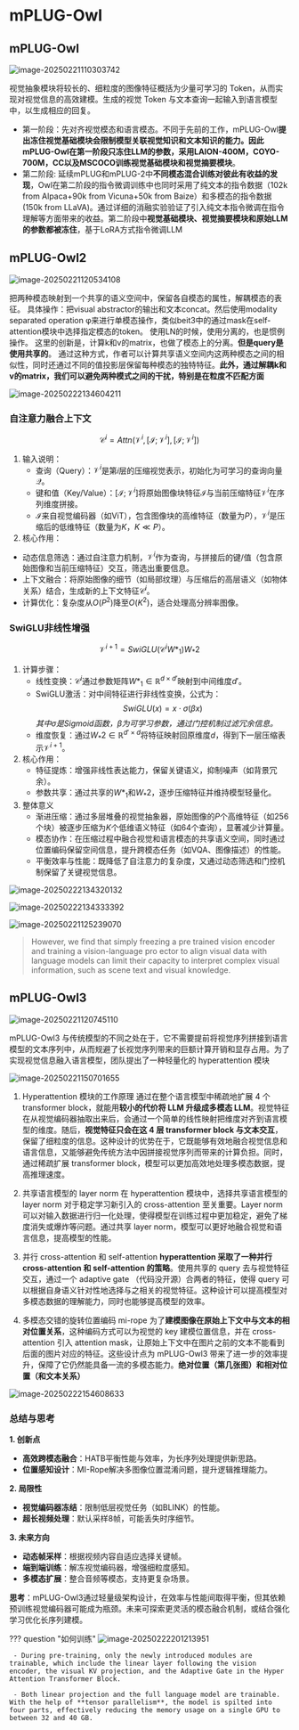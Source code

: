 # mPLUG-Owl

## mPLUG-Owl

![image-20250221110303742](https://blog-pic-thorin.oss-cn-hangzhou.aliyuncs.com/image-20250221110303742.png)

视觉抽象模块将较长的、细粒度的图像特征概括为少量可学习的 Token，从而实现对视觉信息的高效建模。生成的视觉 Token 与文本查询一起输入到语言模型中，以生成相应的回复。

- 第一阶段：先对齐视觉模态和语言模态。不同于先前的工作，mPLUG-Owl**提出冻住视觉基础模块会限制模型关联视觉知识和文本知识的能力。**因此mPLUG-Owl在第一阶段只冻住LLM的参数，采用LAION-400M，COYO-700M，CC以及MSCOCO**训练视觉基础模块和视觉摘要模块**。
- 第二阶段: 延续mPLUG和mPLUG-2中**不同模态混合训练对彼此有收益的发现**，Owl在第二阶段的指令微调训练中也同时采用了纯文本的指令数据（102k from Alpaca+90k from Vicuna+50k from Baize）和多模态的指令数据(150k from LLaVA)。通过详细的消融实验验证了引入纯文本指令微调在指令理解等方面带来的收益。第二阶段中**视觉基础模块、视觉摘要模块和原始LLM的参数都被冻住**，基于LoRA方式指令微调LLM

## mPLUG-Owl2

![image-20250221120534108](https://blog-pic-thorin.oss-cn-hangzhou.aliyuncs.com/image-20250221120534108.png)

把两种模态映射到一个共享的语义空间中，保留各自模态的属性，解耦模态的表征。 具体操作：把visual abstractor的输出和文本concat。然后使用modality separated operation φ来进行单模态操作，类似beit3中的通过mask在self-attention模块中选择指定模态的token。 使用LN的时候，使用分离的，也是惯例操作。 这里的创新是，计算k和v的matrix，也做了模态上的分离。**但是query是使用共享的**。 通过这种方式，作者可以计算共享语义空间内这两种模态之间的相似性，同时还通过不同的值投影层保留每种模态的独特特征。**此外，通过解耦k和v的matrix，我们可以避免两种模式之间的干扰，特别是在粒度不匹配方面**



![image-20250222134604211](https://blog-pic-thorin.oss-cn-hangzhou.aliyuncs.com/image-20250222134604211.png)

### 自注意力融合上下文

 $$\mathcal{C}^{i}=Attn\left(\mathcal{V}^{i},\left[\mathcal{I};\mathcal{V}^{i}\right],\left[\mathcal{I};\mathcal{V}^{i}\right]\right)$$ 

1. 输入说明：   
   - 查询（Query）：$\mathcal{V}^i$是第$i$层的压缩视觉表示，初始化为可学习的查询向量$\mathcal{Q}$。   
   - 键和值（Key/Value）：$\left[\mathcal{I};\mathcal{V}^i\right]$将原始图像块特征$\mathcal{I}$与当前压缩特征$\mathcal{V}^i$在序列维度拼接。   
   - $\mathcal{I}$来自视觉编码器（如ViT），包含图像块的高维特征（数量为$P$），$\mathcal{V}^i$是压缩后的低维特征（数量为$K$，$K \ll P$）。 
2.  核心作用：   
   - 动态信息筛选：通过自注意力机制，$\mathcal{V}^i$作为查询，与拼接后的键/值（包含原始图像和当前压缩特征）交互，筛选出重要信息。   
   - 上下文融合：将原始图像的细节（如局部纹理）与压缩后的高层语义（如物体关系）结合，生成新的上下文特征$\mathcal{C}^i$。   
   - 计算优化：复杂度从$O(P^2)$降至$O(K^2)$，适合处理高分辨率图像。

### SwiGLU非线性增强

$$\mathcal{V}^{i+1}=SwiGLU\left(\mathcal{C}^{i}W*_{1}\right)W_*{2}$$ 

1. 计算步骤：  
   - 线性变换：$\mathcal{C}^i$通过参数矩阵$W*_1 \in \mathbb{R}^{d \times d'}$映射到中间维度$d'$。 
   - SwiGLU激活：对中间特征进行非线性变换，公式为：$$SwiGLU(x) = x \cdot \sigma(\beta x)$$  *其中$\sigma$是Sigmoid函数，$\beta$为可学习参数，通过门控机制过滤冗余信息。*   
   - 维度恢复：通过$W_*2 \in \mathbb{R}^{d' \times d}$将特征映射回原维度$d$，得到下一层压缩表示$\mathcal{V}^{i+1}$。 
2. 核心作用：   
   - 特征提炼：增强非线性表达能力，保留关键语义，抑制噪声（如背景冗余）。   
   - 参数共享：通过共享的$W*_1$和$W_*2$，逐步压缩特征并维持模型轻量化。 
3. 整体意义 
   - 渐进压缩：通过多层堆叠的视觉抽象器，原始图像的$P$个高维特征（如$256$个块）被逐步压缩为$K$个低维语义特征（如$64$个查询），显著减少计算量。 
   - 模态协作：在压缩过程中融合视觉和语言模态的共享语义空间，同时通过位置编码保留空间信息，提升跨模态任务（如VQA、图像描述）的性能。 
   - 平衡效率与性能：既降低了自注意力的复杂度，又通过动态筛选和门控机制保留了关键视觉信息。 



![image-20250222134320132](https://blog-pic-thorin.oss-cn-hangzhou.aliyuncs.com/image-20250222134320132.png)

![image-20250222134333392](https://blog-pic-thorin.oss-cn-hangzhou.aliyuncs.com/image-20250222134333392.png)

![image-20250221125239070](https://blog-pic-thorin.oss-cn-hangzhou.aliyuncs.com/image-20250221125239070.png)

> However, we find that simply freezing a pre trained vision encoder and training a vision-language pro ector to align visual data with language models can limit their capacity to interpret complex visual information, such as scene text and visual knowledge.

## mPLUG-Owl3

![image-20250221120745110](https://blog-pic-thorin.oss-cn-hangzhou.aliyuncs.com/image-20250221120745110.png)

mPLUG-Owl3 与传统模型的不同之处在于，它不需要提前将视觉序列拼接到语言模型的文本序列中，从而规避了长视觉序列带来的巨额计算开销和显存占用。为了实现视觉信息融入语言模型，团队提出了一种轻量化的 hyperattention 模块



![image-20250221150701655](https://blog-pic-thorin.oss-cn-hangzhou.aliyuncs.com/image-20250221150701655.png)

1. Hyperattention 模块的工作原理
   通过在整个语言模型中稀疏地扩展 4 个 transformer block，就能用**较小的代价将 LLM 升级成多模态 LLM**。视觉特征在从视觉编码器抽取出来后，会通过一个简单的线性映射把维度对齐到语言模型的维度。随后，**视觉特征只会在这 4 层 transformer block 与文本交互**，保留了细粒度的信息。这种设计的优势在于，它既能够有效地融合视觉信息和语言信息，又能够避免传统方法中因拼接视觉序列而带来的计算负担。同时，通过稀疏扩展 transformer block，模型可以更加高效地处理多模态数据，提高推理速度。

2. 共享语言模型的 layer norm
   在 hyperattention 模块中，选择共享语言模型的 layer norm 对于稳定学习新引入的 cross-attention 至关重要。Layer norm 可以对输入数据进行归一化处理，使得模型在训练过程中更加稳定，避免了梯度消失或爆炸等问题。通过共享 layer norm，模型可以更好地融合视觉和语言信息，提高模型的性能。

3. 并行 cross-attention 和 self-attention
   **hyperattention 采取了一种并行 cross-attention 和 self-attention 的策略**。使用共享的 query 去与视觉特征交互，通过一个 adaptive gate （代码没开源）合两者的特征，使得 query 可以根据自身语义针对性地选择与之相关的视觉特征。这种设计可以提高模型对多模态数据的理解能力，同时也能够提高模型的效率。

4. 多模态交错的旋转位置编码 mi-rope
   为了**建模图像在原始上下文中与文本的相对位置关系**，这种编码方式可以为视觉的 key 建模位置信息，并在 cross-attention 引入 attention mask，让原始上下文中在图片之前的文本不能看到后面的图片对应的特征。这些设计点为 mPLUG-Owl3 带来了进一步的效率提升，保障了它仍然能具备一流的多模态能力。**绝对位置（第几张图）和相对位置（和文本关系）**

![image-20250222154608633](https://blog-pic-thorin.oss-cn-hangzhou.aliyuncs.com/image-20250222154608633.png)



### 总结与思考

**1. 创新点**

- **高效跨模态融合**：HATB平衡性能与效率，为长序列处理提供新思路。
- **位置感知设计**：MI-Rope解决多图像位置混淆问题，提升逻辑推理能力。

**2. 局限性**

- **视觉编码器冻结**：限制低层视觉任务（如BLINK）的性能。
- **超长视频处理**：默认采样8帧，可能丢失时序细节。

**3. 未来方向**

- **动态帧采样**：根据视频内容自适应选择关键帧。
- **端到端训练**：解冻视觉编码器，增强细粒度感知。
- **多模态扩展**：整合音频等模态，支持更复杂场景。

**思考**：mPLUG-Owl3通过轻量级架构设计，在效率与性能间取得平衡，但其依赖预训练视觉编码器可能成为瓶颈。未来可探索更灵活的模态融合机制，或结合强化学习优化长序列建模。



??? question "如何训练"
      ![image-20250222201213951](https://blog-pic-thorin.oss-cn-hangzhou.aliyuncs.com/image-20250222201213951.png)

     - During pre-training, only the newly introduced modules are trainable, which include the linear layer following the vision encoder, the visual KV projection, and the Adaptive Gate in the Hyper Attention Transformer Block.

     - Both linear projection and the full language model are trainable. With the help of **tensor parallelism**, the model is spilted into four parts, effectively reducing the memory usage on a single GPU to between 32 and 40 GB.